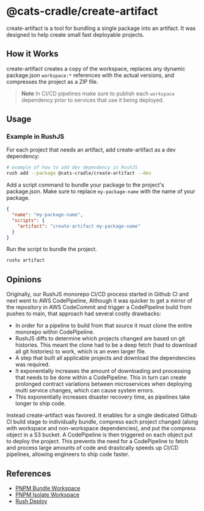 # @cats-cradle/create-artifact

create-artifact is a tool for bundling a single package into an artifact. It was
designed to help create small fast deployable projects.

## How it Works

create-artifact creates a copy of the workspace, replaces any dynamic
package.json `workspace:*` references with the actual versions, and compresses
the project as a ZIP file.

> **Note** In CI/CD pipelines make sure to publish each `workspace` dependency
> prior to services that use it being deployed.

## Usage

### Example in RushJS

For each project that needs an artifact, add create-artifact as a dev
dependency:

```bash
# example of how to add dev dependency in RushJS
rush add --package @cats-cradle/create-artifact --dev
```

Add a script command to bundle your package to the project's package.json. Make
sure to replace `my-package-name` with the name of your package.

```json
{
  "name": "my-package-name",
  "scripts": {
    "artifact": "create-artifact my-package-name"
  }
}
```

Run the script to bundle the project.

```bash
rushx artifact
```

## Opinions

Originally, our RushJS monorepo CI/CD process started in Github CI and next went
to AWS CodePipeline, Although it was quicker to get a mirror of the repository
in AWS CodeCommit and trigger a CodePipeline build from pushes to main, that
approach had several costly drawbacks:

- In order for a pipeline to build from that source it must clone the entire
  monorepo within CodePipeline.
- RushJS diffs to determine which projects changed are based on git histories.
  This meant the clone had to be a deep fetch (had to download all git
  histories) to work, which is an even larger file.
- A step that built all applicable projects and download the dependencies was
  required.
- It exponentially increases the amount of downloading and processing that needs
  to be done within a CodePipeline. This in turn can create prolonged contract
  variations between microservices when deploying multi service changes, which
  can cause system errors.
- This exponentially increases disaster recovery time, as pipelines take longer
  to ship code.

Instead create-artifact was favored. It enables for a single dedicated Github CI
build stage to individually bundle, compress each project changed (along with
workspace and non-workspace dependencies), and put the compress object in a S3
bucket. A CodePipeline is then triggered on each object put to deploy the
project. This prevents the need for a CodePipeline to fetch and process large
amounts of code and drastically speeds up CI/CD pipelines, allowing engineers to
ship code faster.

## References

- [PNPM Bundle Workspace](https://github.com/elyse0/pnpm-bundle-workspace-package)
- [PNPM Isolate Workspace](https://github.com/Madvinking/pnpm-isolate-workspace)
- [Rush Deploy](https://rushstack.zulipchat.com/#narrow/stream/262513-general/topic/rush.20deploy.20for.20docker.20images.3F)
